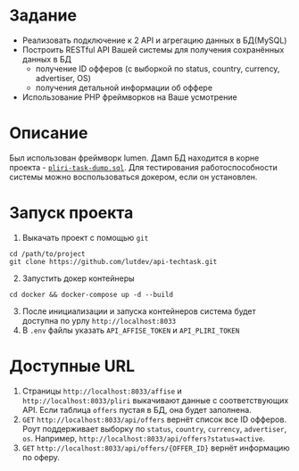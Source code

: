 # Задание
-  Реализовать подключение к 2 API и агрегацию данных в БД(MySQL)
-  Построить RESTful API Вашей системы для получения сохранённых данных в БД
   - получение ID офферов (с выборкой по status, country, currency, advertiser, OS)
   - получения детальной информации об оффере
-  Использование PHP фреймворков на Ваше усмотрение

# Описание
Был использован фреймворк lumen. Дамп БД находится в корне проекта - [`pliri-task-dump.sql`](https://github.com/lutdev/api-techtask/blob/master/pliri-task-dump.sql). 
Для тестирования работоспособности системы можно воспользоваться докером, если он установлен.

# Запуск проекта
1. Выкачать проект с помощью `git`
```
cd /path/to/project
git clone https://github.com/lutdev/api-techtask.git
```
2. Запустить докер контейнеры
```
cd docker && docker-compose up -d --build
```
3. После инициализации и запуска контейнеров система будет доступна по урлу `http://localhost:8033`
4. В `.env` файлы указать `API_AFFISE_TOKEN` и `API_PLIRI_TOKEN`

# Доступные URL
1. Страницы `http://localhost:8033/affise` и `http://localhost:8033/pliri` выкачивают данные с соответствующих API. Если 
таблица `offers` пустая в БД, она будет заполнена.
2. `GET` `http://localhost:8033/api/offers` вернёт список все ID офферов. Роут поддерживает выборку по `status`, `country`,
 `currency`, `advertiser`, `os`. Например, `http://localhost:8033/api/offers?status=active`.
3. `GET` `http://localhost:8033/api/offers/{OFFER_ID}` вернёт информацию по оферу.